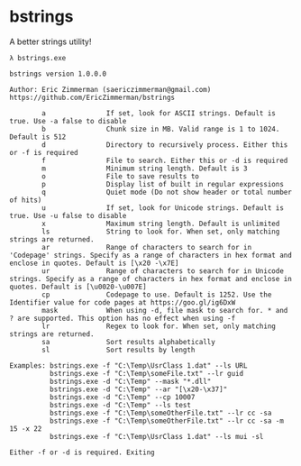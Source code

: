 # bstrings
A better strings utility!


    λ bstrings.exe

    bstrings version 1.0.0.0
    
    Author: Eric Zimmerman (saericzimmerman@gmail.com)
    https://github.com/EricZimmerman/bstrings
    
            a               If set, look for ASCII strings. Default is true. Use -a false to disable
            b               Chunk size in MB. Valid range is 1 to 1024. Default is 512
            d               Directory to recursively process. Either this or -f is required
            f               File to search. Either this or -d is required
            m               Minimum string length. Default is 3
            o               File to save results to
            p               Display list of built in regular expressions
            q               Quiet mode (Do not show header or total number of hits)
            u               If set, look for Unicode strings. Default is true. Use -u false to disable
            x               Maximum string length. Default is unlimited
            ls              String to look for. When set, only matching strings are returned.
            ar              Range of characters to search for in 'Codepage' strings. Specify as a range of characters in hex format and enclose in quotes. Default is [\x20 -\x7E]
            ur              Range of characters to search for in Unicode strings. Specify as a range of characters in hex format and enclose in quotes. Default is [\u0020-\u007E]
            cp              Codepage to use. Default is 1252. Use the Identifier value for code pages at https://goo.gl/ig6DxW
            mask            When using -d, file mask to search for. * and ? are supported. This option has no effect when using -f
            lr              Regex to look for. When set, only matching strings are returned.
            sa              Sort results alphabetically
            sl              Sort results by length
    
    Examples: bstrings.exe -f "C:\Temp\UsrClass 1.dat" --ls URL
              bstrings.exe -f "C:\Temp\someFile.txt" --lr guid
              bstrings.exe -d "C:\Temp" --mask "*.dll"
              bstrings.exe -d "C:\Temp" --ar "[\x20-\x37]"
              bstrings.exe -d "C:\Temp" --cp 10007
              bstrings.exe -d "C:\Temp" --ls test
              bstrings.exe -f "C:\Temp\someOtherFile.txt" --lr cc -sa
              bstrings.exe -f "C:\Temp\someOtherFile.txt" --lr cc -sa -m 15 -x 22
              bstrings.exe -f "C:\Temp\UsrClass 1.dat" --ls mui -sl
    
    Either -f or -d is required. Exiting
